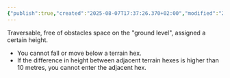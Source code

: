 ```yaml
---
{"publish":true,"created":"2025-08-07T17:37:26.370+02:00","modified":"2025-08-07T18:41:47.057+02:00","cssclasses":""}
---
```


Traversable, free of obstacles space on the "ground level", assigned a certain height.
- You cannot fall or move below a terrain hex.
- If the difference in height between adjacent terrain hexes is higher than 10 metres, you cannot enter the adjacent hex.